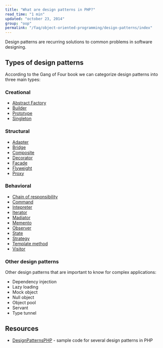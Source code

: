 ```yaml
---
title: "What are design patterns in PHP?"
read_time: "1 min"
updated: "october 23, 2014"
group: "oop"
permalink: "/faq/object-oriented-programming/design-patterns/index"
---
```


Design patterns are recurring solutions to common problems in software designing.

## Types of design patterns

According to the Gang of Four book we can categorize design patterns into three main types:

### Creational

* [Abstract Factory](./design-patterns/abstract-factory.md)
* [Builder](design-patterns/builder.md)
* [Prototype](prototype/)
* [Singleton](singleton/)

### Structural

* [Adapter](adapter/)
* [Bridge](bridge/)
* [Composite](composite/)
* [Decorator](decorator/)
* [Facade](facade/)
* [Flyweight](flyweight/)
* [Proxy](proxy/)

### Behavioral

* [Chain of responsibility](chain-of-responsibility/)
* [Command](command/)
* [Intepreter](interpreter/)
* [Iterator](iterator/)
* [Madiator](madiator/)
* [Memento](memento/)
* [Observer](observer/)
* [State](state/)
* [Strategy](strategy/)
* [Template method](template-method/)
* [Visitor](visitor/)

### Other design patterns

Other design patterns that are important to know for complex applications:

* Dependency injection
* Lazy loading
* Mock object
* Null object
* Object pool
* Servant
* Type tunnel



## Resources

* [DesignPatternsPHP](https://github.com/domnikl/DesignPatternsPHP) - sample code for several design patterns in PHP

